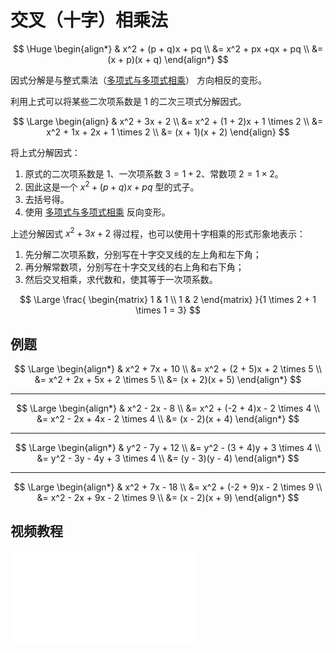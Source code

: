 # 交叉（十字）相乘法

$$
\Huge
\begin{align*}
  & x^2 + (p + q)x + pq \\
  &= x^2 + px +qx + pq \\
  &= (x + p)(x + q)
\end{align*}
$$

因式分解是与整式乘法（[多项式与多项式相乘](./整式的乘法#多项式与多项式相乘)）
方向相反的变形。

利用上式可以将某些二次项系数是 1 的二次三项式分解因式。

$$
\Large
\begin{align}
  & x^2 + 3x + 2 \\
  &= x^2 + (1 + 2)x + 1 \times 2 \\
  &= x^2 + 1x + 2x + 1 \times 2 \\
  &= (x + 1)(x + 2)
\end{align}
$$

将上式分解因式：

1. 原式的二次项系数是 $1$、一次项系数 $3 = 1 + 2$、常数项 $2 = 1 \times 2$。
2. 因此这是一个 $x^2 + (p + q)x + pq$ 型的式子。
3. 去括号得。
4. 使用 [多项式与多项式相乘](./整式的乘法#多项式与多项式相乘) 反向变形。

上述分解因式 $x^2 + 3x + 2$ 得过程，也可以使用十字相乘的形式形象地表示：

1. 先分解二次项系数，分别写在十字交叉线的左上角和左下角；
2. 再分解常数项，分别写在十字交叉线的右上角和右下角；
3. 然后交叉相乘，求代数和，使其等于一次项系数。

$$
\Large
\frac{
  \begin{matrix}
    1 & 1 \\
    1 & 2
  \end{matrix}
}{1 \times 2 + 1 \times 1 = 3}
$$

## 例题

$$
\Large
\begin{align*}
  & x^2 + 7x + 10 \\
  &= x^2 + (2 + 5)x + 2 \times 5 \\
  &= x^2 + 2x + 5x + 2 \times 5 \\
  &= (x + 2)(x + 5)
\end{align*}
$$

----------

$$
\Large
\begin{align*}
  & x^2 - 2x - 8 \\
  &= x^2 + (-2 + 4)x - 2 \times 4 \\
  &= x^2 - 2x + 4x - 2 \times 4 \\
  &= (x - 2)(x + 4)
\end{align*}
$$

----------

$$
\Large
\begin{align*}
  & y^2 - 7y + 12 \\
  &= y^2 - (3 + 4)y + 3 \times 4 \\
  &= y^2 - 3y - 4y + 3 \times 4 \\
  &= (y - 3)(y - 4)
\end{align*}
$$

----------

$$
\Large
\begin{align*}
  & x^2 + 7x - 18 \\
  &= x^2 + (-2 + 9)x - 2 \times 9 \\
  &= x^2 - 2x + 9x - 2 \times 9 \\
  &= (x - 2)(x + 9)
\end{align*}
$$

## 视频教程

<iframe style={{width: '100%', height: '600px'}} src="//player.bilibili.com/player.html?aid=14685363&bvid=BV1Gx411G7Nz&cid=23939457&page=1" scrolling="no" border="0" frameborder="no" framespacing="0" allowfullscreen="true"></iframe>